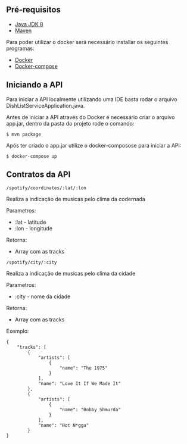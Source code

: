 ## Pré-requisitos

- [Java JDK 8](https://www.oracle.com/technetwork/pt/java/javase/downloads/jdk8-downloads-2133151.html)
- [Maven](https://maven.apache.org/install.html)

Para poder utilizar o docker será necessário installar os seguintes programas:
- [Docker](https://www.docker.com/)
- [Docker-compose](https://docs.docker.com/compose/)

## Iniciando a API

Para iniciar a API localmente utilizando uma IDE basta rodar o arquivo DishListServiceApplication.java.

Antes de iniciar a API através do Docker é necessário criar o arquivo app.jar, dentro da pasta do projeto rode o comando:
```
$ mvn package
```
Após ter criado o app.jar utilize o docker-composose para iniciar a API:
```
$ docker-compose up
```

## Contratos da API

`/spotify/coordinates/:lat/:lon`

Realiza a indicação de musicas pelo clima da codernada

Parametros:
- :lat - latitude
- :lon - longitude

Retorna:
- Array com as tracks

`/spotify/city/:city`

Realiza a indicação de musicas pelo clima da cidade

Parametros:
- :city - nome da cidade

Retorna:
- Array com as tracks

Exemplo:

```
{
    "tracks": [
        {
            "artists": [
                {
                    "name": "The 1975"
                }
            ],
            "name": "Love It If We Made It"
        },
        {
            "artists": [
                {
                    "name": "Bobby Shmurda"
                }
            ],
            "name": "Hot N*gga"
        }
}
```
